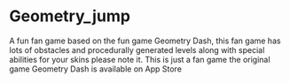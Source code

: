# Geometry_jump
A fun fan game based on the fun game Geometry Dash, this fan game has lots of obstacles and procedurally generated levels along with special abilities for your skins please note it. This is just a fan game the original game Geometry Dash is available on App Store
